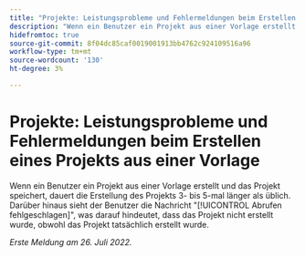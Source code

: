 ```yaml
---
title: "Projekte: Leistungsprobleme und Fehlermeldungen beim Erstellen eines Projekts aus einer Vorlage."
description: "Wenn ein Benutzer ein Projekt aus einer Vorlage erstellt und das Projekt speichert, dauert die Erstellung des Projekts 3- bis 5-mal länger als üblich. Darüber hinaus wird dem Benutzer die Meldung Fehlgeschlagener Abruf angezeigt, was darauf hindeutet, dass das Projekt nicht erstellt wurde, obwohl das Projekt tatsächlich erstellt wurde."
hidefromtoc: true
source-git-commit: 8f04dc85caf0019001913bb4762c924109516a96
workflow-type: tm+mt
source-wordcount: '130'
ht-degree: 3%

---
```



# Projekte: Leistungsprobleme und Fehlermeldungen beim Erstellen eines Projekts aus einer Vorlage

Wenn ein Benutzer ein Projekt aus einer Vorlage erstellt und das Projekt speichert, dauert die Erstellung des Projekts 3- bis 5-mal länger als üblich. Darüber hinaus sieht der Benutzer die Nachricht &quot;[!UICONTROL Abrufen fehlgeschlagen]&quot;, was darauf hindeutet, dass das Projekt nicht erstellt wurde, obwohl das Projekt tatsächlich erstellt wurde.

_Erste Meldung am 26. Juli 2022._


